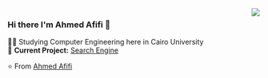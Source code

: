 <img align='right' src="https://github-readme-stats.vercel.app/api?username=AhmedMahmoud98&show_icons=true">

### Hi there I'm Ahmed Afifi 👋

👨‍🎓 Studying Computer Engineering here in Cairo University  
🚧 **Current Project:** [Search Engine](https://github.com/AhmedMahmoud98/search-engine)
  
⭐️ From [Ahmed Afifi](https://github.com/AhmedMahmoud98)

